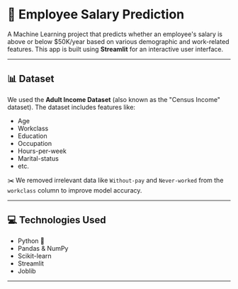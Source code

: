 # 🧠 Employee Salary Prediction

A Machine Learning project that predicts whether an employee's salary is above or below $50K/year based on various demographic and work-related features. This app is built using **Streamlit** for an interactive user interface.

---

## 📊 Dataset

We used the **Adult Income Dataset** (also known as the "Census Income" dataset). The dataset includes features like:

- Age
- Workclass
- Education
- Occupation
- Hours-per-week
- Marital-status
- etc.

✂️ We removed irrelevant data like `Without-pay` and `Never-worked` from the `workclass` column to improve model accuracy.

---

## 💻 Technologies Used

- Python 🐍
- Pandas & NumPy
- Scikit-learn
- Streamlit
- Joblib

---
